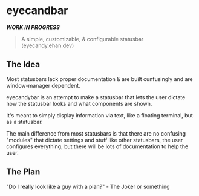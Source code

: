 # eyecandbar
***WORK IN PROGRESS***
> A simple, customizable, & configurable statusbar (eyecandy.ehan.dev)

## The Idea

Most statusbars lack proper documentation & are built cunfusingly and are window-manager dependent.

eyecandybar is an attempt to make a statusbar that lets the user dictate how the statusbar looks and what components are shown.

It's meant to simply display information via text, like a floating terminal, but as a statusbar.

The main difference from most statusbars is that there are no confusing "modules" that dictate settings and stuff like other statusbars, the user configures everything, but there will be lots of documentation to help the user.

## The Plan

"Do I really look like a guy with a plan?" - The Joker or something

